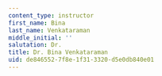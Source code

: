 ```yaml
---
content_type: instructor
first_name: Bina
last_name: Venkataraman
middle_initial: ''
salutation: Dr.
title: Dr. Bina Venkataraman
uid: de846552-7f8e-1f31-3320-d5e0db840e01
---
```

